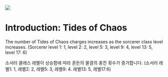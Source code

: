 ![](https://staticdelivery.nexusmods.com/mods/3474/images/7094/7094-1708766748-2146663687.png)

# Introduction: Tides of Chaos

The number of Tides of Chaos charges increases as the sorcerer class level increases. (Sorcerer level 1: 1, level 2: 2, level 5: 3, level 9: 4, level 13: 5, level 17: 6)

소서러 클래스 레벨이 상승함에 따라 혼돈의 물결의 충전 횟수가 증가합니다. (소서러 레벨1: 1, 레벨2: 2, 레벨5: 3, 레벨9: 4. 레벨13: 5, 레벨17:6)